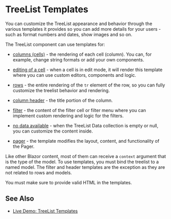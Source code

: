 
# TreeList Templates

You can customize the TreeList appearance and behavior through the various templates it provides so you can add more details for your users - such as format numbers and dates, show images and so on.

The TreeList component can use templates for:

* [columns (cells)](slug:treelist-templates-column) - the rendering of each cell (column). You can, for example, change string formats or add your own components.

* [editing of a cell](slug:treelist-templates-editor) - when a cell is in edit mode, it will render this template where you can use custom editors, components and logic.

* [rows](slug:treelist-templates-row) - the entire rendering of the `tr` element of the row, so you can fully customize the treelist behavior and rendering.

* [column header](slug:treelist-templates-column-header) - the title portion of the column.

* [filter](slug:treelist-templates-filter) - the content of the filter cell or filter menu where you can implement custom rendering and logic for the filters.

* [no data available](slug:treelist-templates-no-data) - when the TreeList Data collection is empty or null, you can customize the content inside.

* [pager](slug:treelist-templates-pager) - the template modifies the layout, content, and functionality of the Pager.

Like other Blazor content, most of them can receive a `context` argument that is the type of the model. To use templates, you must bind the treelist to a named model. The filter and header templates are the exception as they are not related to rows and models.

You must make sure to provide valid HTML in the templates.

## See Also

* [Live Demo: TreeList Templates](https://demos.telerik.com/blazor-ui/treelist/templates)


